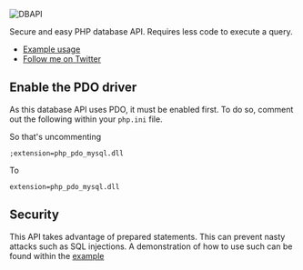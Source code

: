 ![DBAPI](https://media.giphy.com/media/oFyd7yendzmTO89MqI/giphy.gif)

  

Secure and easy PHP database API. Requires less code to execute a query.

-  [Example usage](https://gitlab.com/eddiejibson/dbapi/blob/master/example.php)
-  [Follow me on Twitter](https://twitter.com/eddiejibson/)

## Enable the PDO driver

As this database API uses PDO, it must be enabled first. To do so, comment out the following within your `php.ini` file.

So that's uncommenting

  

	;extension=php_pdo_mysql.dll

  

To

  

	extension=php_pdo_mysql.dll

## Security

This API takes advantage of prepared statements. This can prevent nasty attacks such as SQL injections. A demonstration of how to use such can be found within the [example](https://gitlab.com/eddiejibson/dbapi/blob/master/example.php)
